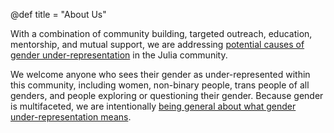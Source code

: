 @def title = "About Us"

With a combination of community building, targeted
outreach, education, mentorship, and mutual support, we are addressing
[potential causes of gender under-representation](https://cs.stanford.edu/people/eroberts/cs201/projects/women-in-cs/main.html) in the Julia community. 

We welcome anyone who sees their gender as under-represented within this
community, including women, non-binary people, trans people of all genders, and
people exploring or questioning their gender. Because gender is multifaceted,
we are intentionally [being general about what gender under-representation
means](https://medium.com/@quinncrossley/uplifting-diverse-genders-beyond-women-and-non-binary-916c890f2185).